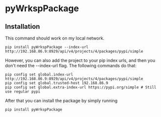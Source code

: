 # pyWrkspPackage
## Installation

This command should work on my local network.
```
pip install pyWrkspPackage --index-url http://192.168.86.9:8929/api/v4/projects/4/packages/pypi/simple
```

However, you can also add the project to your pip index urls, and then you don't need the --index-url flag. The following commands do that:
```
pip config set global.index-url http://192.168.86.9:8929/api/v4/projects/4/packages/pypi/simple
pip config set global.trusted-host 192.168.86.9
pip config set global.extra-index-url https://pypi.org/simple # Still use regular pypi
```

After that you can install the package by simply running
```
pip install pyWrkspPackage
```
